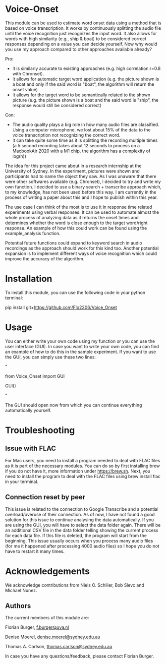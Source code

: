 # Voice-Onset

This module can be used to estimate word onset data using a method that is based on voice transcription. It works by continuously splitting the audio file until the voice recognition just recognizes the input word. It also allows for words with high similarity (e.g., ship & boat) to be considered correct responses depending on a value you can decide yourself. Now why would you use my approach compared to other approaches available already?

Pro:

- It is similarly accurate to existing approaches (e.g. high correlation r=0.8 with Chronset).
- It allows for automatic target word application (e.g. the picture shown is a boat and only if the said word is "boat", the algorithm will return the onset value)
- It allows for the target word to be semantically related to the shown picture (e.g. the picture shown is a boat and the said word is "ship", the response would still be considered correct)

Con:

- The audio quality plays a big role in how many audio files are classified. Using a computer microphone, we lost about 15% of the data to the voice transcription not recognizing the correct word.
- It can take quite some time as it is splitting the recording multiple times (a 5 second recording takes about 12 seconds to process on a MacbookAir 2020 with a M1 chip, the algorithm has a complexity of log(n))

The idea for this project came about in a research internship at the University of Sydney. In the experiment, pictures were shown and participants had to name the object they saw. As I was unaware that there were other softwares available (e.g. Chronset), I decided to try and write my own function. I decided to use a binary search + transcribe approach which, to my knowledge, has not been used before this way. I am currently in the process of writing a paper about this and I hope to publish within this year.

The use case I can think of the most is to use it in response time related experiments using verbal responses. It can be used to automate almost the whole process of analyzing data as it returns the onset times and determines whether the word is close enough to the target word/right response. An example of how this could work can be found using the example\_analysis function.

Potential future functions could expand to keyword search in audio recordings as the approach should work for this kind too. Another potential expansion is to implement different ways of voice recognition which could improve the accuracy of the algorithm.

# Installation

To install this module, you can use the following code in your python terminal: 

pip install git+https://github.com/Flo2306/Voice_Onset

# Usage 

You can either write your own code using my function or you can use the user interface (GUI). In case you want to write your own code, you can find an example of how to do this in the sample experiment. If you want to use the GUI, you can simply use these two lines: 

"

from Voice_Onset import GUI

GUI()

"

The GUI should open now from which you can continue everything automatically yourself. 

# Troubleshooting 

## Issue with FLAC

For Mac users, you need to install a program needed to deal with FLAC files as it is part of the necessary modules. You can do so by first installing brew if you do not have it, more information under https://brew.sh. Next, you need to install the program to deal with the FLAC files using brew install flac in your terminal. 

## Connection reset by peer 

This issue is related to the connection to Google Transcribe and a potential overload/overuse of their connection. As of now, I have not found a good solution for this issue to continue analysing the data automatically. If you are using the GUI, you will have to select the data folder again. There will be an additional CSV file in the data folder telling showing the current process for each data file. If this file is deleted, the program will start from the beginning. This issue usually occurs when you process many audio files (for me it happened after processing 4000 audio files) so I hope you do not have to restart it many times. 

# Acknowledgements

We acknowledge contributions from Niels O. Schiller, Bob Slevc and Michael Nunez. 

## Authors

The current members of this module are:

Florian Burger, [f.burger@uva.nl](mailto:f.burger@uva.nl)

Denise Moerel, [denise.moerel@sydney.edu.au](mailto:denise.moerel@sydney.edu.au)

Thomas A. Carlson, [thomas.carlson@sydney.edu.au](mailto:thomas.carlson@sydney.edu.au)

In case you have any questions/feedback, please contact Florian Burger. 

